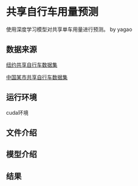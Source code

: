 # 共享自行车用量预测
使用深度学习模型对共享单车用量进行预测。
by yagao

## 数据来源
[纽约共享自行车数据集](https://github.com/toddwschneider/nyc-citibike-data)

[中国某市共享自行车数据集](链接待填)

## 运行环境
cuda环境

## 文件介绍


## 模型介绍

## 结果